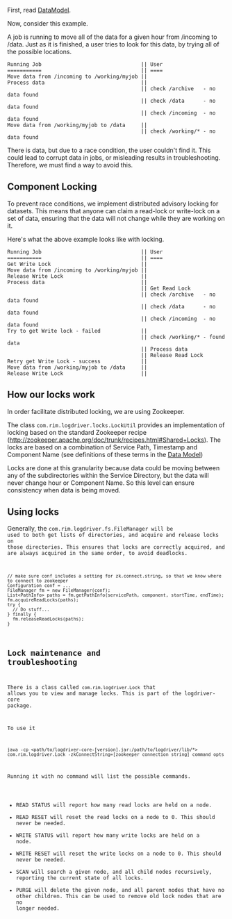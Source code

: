 First, read [DataModel](DataModel.md).

Now, consider this example.

A job is running to move all of the data for a given hour from /incoming to /data.  Just as it is finished, a user tries to look for this data, by trying all of the possible locations.

```
Running Job                                || User
===========                                || ====
Move data from /incoming to /working/myjob ||
Process data                               ||
                                           || check /archive   - no data found
                                           || check /data      - no data found
                                           || check /incoming  - no data found
Move data from /working/myjob to /data     ||
                                           || check /working/* - no data found
```

There is data, but due to a race condition, the user couldn't find it.  This could lead to corrupt data in jobs, or misleading results in troubleshooting.  Therefore, we must find a way to avoid this.

## Component Locking

To prevent race conditions, we implement distributed advisory locking for datasets.  This means that anyone can claim a read-lock or write-lock on a set of data, ensuring that the data will not change while they are working on it.

Here's what the above example looks like with locking.

```
Running Job                                || User
===========                                || ====
Get Write Lock                             ||
Move data from /incoming to /working/myjob ||
Release Write Lock                         ||
Process data                               ||
                                           || Get Read Lock
                                           || check /archive   - no data found
                                           || check /data      - no data found
                                           || check /incoming  - no data found
Try to get Write lock - failed             ||
                                           || check /working/* - found data
                                           || Process data
                                           || Release Read Lock
Retry get Write Lock - success             ||
Move data from /working/myjob to /data     ||
Release Write Lock                         ||
```

## How our locks work

In order facilitate distributed locking, we are using Zookeeper.

The class <code>com.rim.logdriver.locks.LockUtil</code> provides an implementation of locking based on the standard Zookeeper recipe (http://zookeeper.apache.org/doc/trunk/recipes.html#Shared+Locks).  The locks are based on a combination of  Service Path, Timestamp and Component Name (see definitions of these terms in the [Data Model](DataModel.md))

Locks are done at this granularity because data could be moving between any of the subdirectories within the Service Directory, but the data will never change hour or Component Name.  So this level can ensure consistency when data is being moved.

## Using locks

Generally, the <code>com.rim.logdriver.fs.FileManager</conf> will be used to both get lists of directories, and acquire and release locks on those directories.  This ensures that locks are correctly acquired, and are always acquired in the same order, to avoid deadlocks.

```
// make sure conf includes a setting for zk.connect.string, so that we know where to connect to zookeeper
Configuration conf = ...
FileManager fm = new FileManager(conf);
List<PathInfo> paths = fm.getPathInfo(servicePath, component, startTime, endTime);
fm.acquireReadLocks(paths);
try {
  // Do stuff...
} finally {
  fm.releaseReadLocks(paths);
}
```

## Lock maintenance and troubleshooting

There is a class called <code>com.rim.logdriver.Lock</code> that allows you to view and manage locks.  This is part of the logdriver-core package.

To use it

    java -cp <path/to/logdriver-core-[version].jar:/path/to/logdriver/lib/*>  com.rim.logdriver.Lock -zkConnectString=[zookeeper connection string] command opts

Running it with no command will list the possible commands.

- READ STATUS will report how many read locks are held on a node.
- READ RESET will reset the read locks on a node to 0.  This should never be needed.
- WRITE STATUS will report how many write locks are held on a node.
- WRITE RESET will reset the write locks on a node to 0.  This should never be needed.
- SCAN will search a given node, and all child nodes recursively, reporting the current state of all locks.
- PURGE will delete the given node, and all parent nodes that have no other children.  This can be used to remove old lock nodes that are no longer needed.


